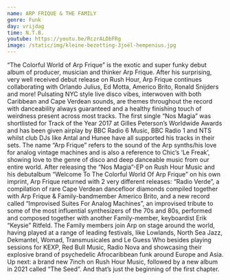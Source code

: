 ```yaml
---
name: ARP FRIQUE & THE FAMILY
genre: Funk
day: vrijdag
time: N.T.B.
youtube: https://youtu.be/RczrALDbFRg
image: /static/img/kleine-bezetting-3joël-hempenius.jpg
---
```

“The Colorful World of Arp Frique” is the exotic and super funky debut album of producer, musician and thinker Arp Frique. After his surprising, very well received debut release on Rush Hour, Arp Frique continues collaborating with Orlando Julius, Ed Motta, Americo Brito, Ronald Snijders and more! Pulsating NYC style live disco vibes, interwoven with both Caribbean and Cape Verdean sounds, are themes throughout the record with danceability always guaranteed and a healthy finishing touch of weirdness present across most tracks. The first single “Nos Magia” was shortlisted for Track of the Year 2017 at Gilles Peterson’s Worldwide Awards and has been given airplay by BBC Radio 6 Music, BBC Radio 1 and NTS whilst club DJs like Antal and Hunee have all supported his tracks in their sets. The name “Arp Frique” refers to the sound of the Arp synths/his love for analog vintage machines and is also a reference to Chic’s ‘Le Freak’, showing love to the genre of disco and deep danceable music from our entire world. After releasing the “Nos Magia”-EP on Rush Hour Music and his debutalbum “Welcome To The Colorful World Of Arp Frique” on his own imprint, Arp Frique returned with 2 very different releases: “Radio Verde”, a compilation of rare Cape Verdean dancefloor diamonds compiled together with Arp Frique & Family-bandmember Americo Brito, and a new record called “Improvised Suites For Analog Machines”, an improvised tribute to some of the most influential synthesizers of the 70s and 80s, performed and composed together with another Family-member, keyboardist Erik “Keysie” Ritfeld. The Family members join Arp on stage around the world, having played at a range of leading festivals, like Lowlands, North Sea Jazz, Dekmantel, Womad, Transmusicales and Le Guess Who besides playing sessions for KEXP, Red Bull Music, Radio Nova and showcasing their explosive brand of psychedelic Afrocaribbean funk around Europe and Asia. Up next: a brand new 7inch on Rush Hour Music, followed by a new album in 2021 called “The Seed”. And that’s just the beginning of the first chapter.